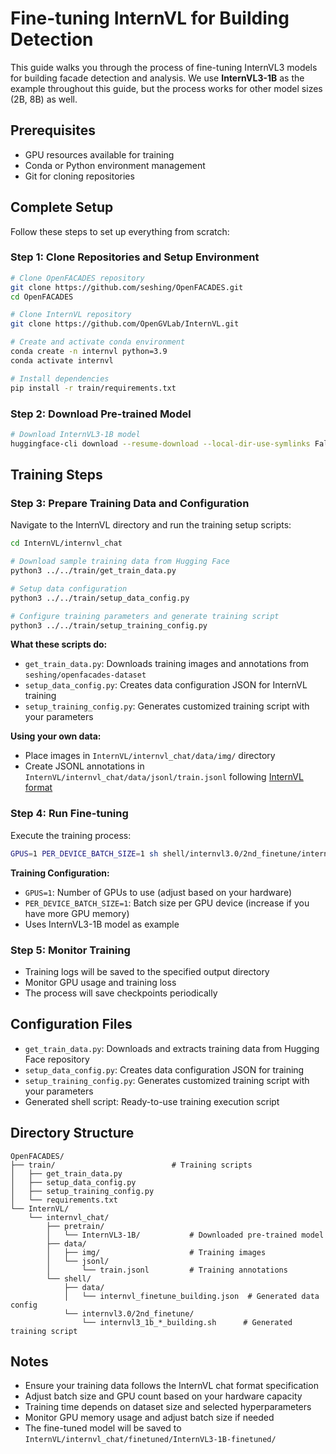 
# Fine-tuning InternVL for Building Detection

This guide walks you through the process of fine-tuning InternVL3 models for building facade detection and analysis. We use **InternVL3-1B** as the example throughout this guide, but the process works for other model sizes (2B, 8B) as well.

## Prerequisites

- GPU resources available for training
- Conda or Python environment management
- Git for cloning repositories

## Complete Setup

Follow these steps to set up everything from scratch:

### Step 1: Clone Repositories and Setup Environment

```bash
# Clone OpenFACADES repository
git clone https://github.com/seshing/OpenFACADES.git
cd OpenFACADES

# Clone InternVL repository
git clone https://github.com/OpenGVLab/InternVL.git

# Create and activate conda environment
conda create -n internvl python=3.9
conda activate internvl

# Install dependencies
pip install -r train/requirements.txt
```

### Step 2: Download Pre-trained Model

```bash
# Download InternVL3-1B model
huggingface-cli download --resume-download --local-dir-use-symlinks False OpenGVLab/InternVL3-1B --local-dir InternVL/internvl_chat/pretrain/InternVL3-1B
```

## Training Steps

### Step 3: Prepare Training Data and Configuration

Navigate to the InternVL directory and run the training setup scripts:

```bash
cd InternVL/internvl_chat

# Download sample training data from Hugging Face
python3 ../../train/get_train_data.py

# Setup data configuration
python3 ../../train/setup_data_config.py

# Configure training parameters and generate training script
python3 ../../train/setup_training_config.py
```

**What these scripts do:**
- `get_train_data.py`: Downloads training images and annotations from `seshing/openfacades-dataset`
- `setup_data_config.py`: Creates data configuration JSON for InternVL training
- `setup_training_config.py`: Generates customized training script with your parameters

**Using your own data:** 
- Place images in `InternVL/internvl_chat/data/img/` directory
- Create JSONL annotations in `InternVL/internvl_chat/data/jsonl/train.jsonl` following [InternVL format](https://internvl.readthedocs.io/en/latest/get_started/chat_data_format.html)

### Step 4: Run Fine-tuning

Execute the training process:

```bash
GPUS=1 PER_DEVICE_BATCH_SIZE=1 sh shell/internvl3.0/2nd_finetune/internvl3_1b_dynamic_res_2nd_finetune_full_building.sh
```

**Training Configuration:**
- `GPUS=1`: Number of GPUs to use (adjust based on your hardware)  
- `PER_DEVICE_BATCH_SIZE=1`: Batch size per GPU device (increase if you have more GPU memory)
- Uses InternVL3-1B model as example

### Step 5: Monitor Training

- Training logs will be saved to the specified output directory
- Monitor GPU usage and training loss
- The process will save checkpoints periodically

## Configuration Files

- `get_train_data.py`: Downloads and extracts training data from Hugging Face repository
- `setup_data_config.py`: Creates data configuration JSON for training
- `setup_training_config.py`: Generates customized training script with your parameters
- Generated shell script: Ready-to-use training execution script

## Directory Structure

```
OpenFACADES/
├── train/                          # Training scripts
│   ├── get_train_data.py
│   ├── setup_data_config.py
│   ├── setup_training_config.py
│   └── requirements.txt
└── InternVL/
    └── internvl_chat/
        ├── pretrain/
        │   └── InternVL3-1B/           # Downloaded pre-trained model
        ├── data/
        │   ├── img/                    # Training images
        │   └── jsonl/
        │       └── train.jsonl         # Training annotations
        └── shell/
            ├── data/
            │   └── internvl_finetune_building.json  # Generated data config
            └── internvl3.0/2nd_finetune/
                └── internvl3_1b_*_building.sh      # Generated training script
```

## Notes

- Ensure your training data follows the InternVL chat format specification
- Adjust batch size and GPU count based on your hardware capacity
- Training time depends on dataset size and selected hyperparameters
- Monitor GPU memory usage and adjust batch size if needed
- The fine-tuned model will be saved to `InternVL/internvl_chat/finetuned/InternVL3-1B-finetuned/`